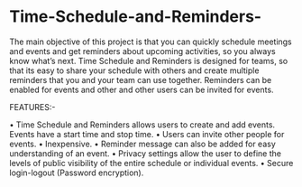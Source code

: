 # Time-Schedule-and-Reminders-
The main objective of this project is that you can quickly schedule meetings and events and get reminders about upcoming activities, so you always know what’s next. Time Schedule and Reminders is designed for teams, so that its easy to share your schedule with others and create multiple reminders that you and your team can use together. Reminders can be enabled for events and other and other users can be invited for events.


FEATURES:- 

•	Time Schedule and Reminders allows users to create and add events. Events have a start time and stop time.
•	Users can invite other people for events.
•	Inexpensive.
•	Reminder message can also be added for easy understanding of an event.
•	Privacy settings allow the user to define the levels of public visibility of the entire schedule or individual events.
•	Secure login-logout (Password encryption).
